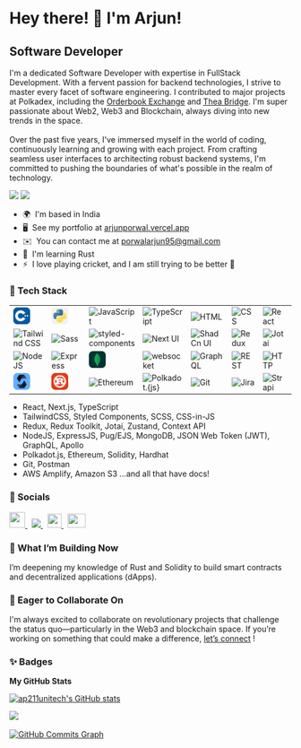Hey there! 👋 I'm Arjun!
=============================

Software Developer
------------------

I'm a dedicated Software Developer with expertise in FullStack Development. With a fervent passion for backend technologies, I strive to master every facet of software engineering. I contributed to major projects at Polkadex, including the [Orderbook Exchange](https://orderbook.polkadex.trade) and [Thea Bridge](https://orderbook.polkadex.trade/thea). I'm super passionate about Web2, Web3 and Blockchain, always diving into new trends in the space.
</br> </br>
Over the past five years, I've immersed myself in the world of coding, continuously learning and growing with each project. From crafting seamless user interfaces to architecting robust backend systems, I'm committed to pushing the boundaries of what's possible in the realm of technology.

![](https://komarev.com/ghpvc/?username=ap211unitech&abbreviated=true&style=for-the-badge&color=0891b2&labelColor=000000)  <a href="https://www.github.com/ap211unitech" target="_blank" rel="noreferrer"><img
src="https://img.shields.io/github/followers/ap211unitech?logo=github&style=for-the-badge&color=0891b2&labelColor=000000" /></a> &nbsp;

* 🌍  I'm based in India
* 🖥️  See my portfolio at [arjunporwal.vercel.app](https://arjunporwal.vercel.app)
* ✉️  You can contact me at [porwalarjun95@gmail.com](mailto:porwalarjun95@gmail.com)
* 🧠  I'm learning Rust
* ⚡  I love playing cricket, and I am still trying to be better 🤫

### 🔧 Tech Stack

<table>
  <tr>
    <td>
      <img
        width="30"
        src="https://raw.githubusercontent.com/tandpfun/skill-icons/65dea6c4eaca7da319e552c09f4cf5a9a8dab2c8/icons/CPP.svg"
        alt="C++"
        title="C++"
      />
    </td>
    <td>
      <img
        width="30"
        src="https://raw.githubusercontent.com/tandpfun/skill-icons/65dea6c4eaca7da319e552c09f4cf5a9a8dab2c8/icons/Python-Light.svg"
        alt="Python"
        title="Python"
      />
    </td>
    <td>
      <img
        width="30"
        src="https://user-images.githubusercontent.com/25181517/117447155-6a868a00-af3d-11eb-9cfe-245df15c9f3f.png"
        alt="JavaScript"
        title="JavaScript"
      />
    </td>
    <td>
      <img
        width="30"
        src="https://user-images.githubusercontent.com/25181517/183890598-19a0ac2d-e88a-4005-a8df-1ee36782fde1.png"
        alt="TypeScript"
        title="TypeScript"
      />
    </td>
    <td>
      <img
        width="30"
        src="https://user-images.githubusercontent.com/25181517/192158954-f88b5814-d510-4564-b285-dff7d6400dad.png"
        alt="HTML"
        title="HTML"
      />
    </td>
    <td>
      <img
        width="30"
        src="https://user-images.githubusercontent.com/25181517/183898674-75a4a1b1-f960-4ea9-abcb-637170a00a75.png"
        alt="CSS"
        title="CSS"
      />
    </td>
    <td>
      <img
        width="30"
        src="https://user-images.githubusercontent.com/25181517/183897015-94a058a6-b86e-4e42-a37f-bf92061753e5.png"
        alt="React"
        title="React"
      />
    </td>
    <td>
      <img
        width="30"
        src="https://raw.githubusercontent.com/danielcranney/readme-generator/main/public/icons/skills/nextjs.svg"
        alt="Next.js"
        title="Next.js"
      />
    </td>
  </tr>
  <tr>
    <td>
      <img
        width="30"
        src="https://user-images.githubusercontent.com/25181517/202896760-337261ed-ee92-4979-84c4-d4b829c7355d.png"
        alt="Tailwind CSS"
        title="Tailwind CSS"
      />
    </td>
    <td>
      <img
        width="30"
        src="https://user-images.githubusercontent.com/25181517/192158956-48192682-23d5-4bfc-9dfb-6511ade346bc.png"
        alt="Sass"
        title="Sass"
      />
    </td>
    <td>
      <img
        width="30"
        src="https://www.styled-components.com/atom.png"
        alt="styled-components"
        title="styled-components"
      />
    </td>
    <td>
      <img
        width="30"
        src="https://github.com/user-attachments/assets/9027732b-de8c-4c4b-a065-235e15e33e5e"
        alt="Next UI"
        title="Next UI"
      />
    </td>
    <td>
      <img
        width="30"
        src="https://github.com/user-attachments/assets/e4bd419a-2a4a-459a-ba9a-d3324e693c4d"
        alt="ShadCn UI"
        title="ShadCn UI"
      />
    </td>
    <td>
      <img
        width="30"
        src="https://user-images.githubusercontent.com/25181517/187896150-cc1dcb12-d490-445c-8e4d-1275cd2388d6.png"
        alt="Redux"
        title="Redux"
      />
    </td>
    <td>
      <img
        width="30"
        src="https://cdn.candycode.com/jotai/jotai-mascot.png"
        alt="Jotai"
        title="Jotai"
      />
    </td>
    <td>
      <img
        width="30"
        src="https://zustand-demo.pmnd.rs/logo192.png"
        alt="Zustand"
        title="Zustand"
      />
    </td>
  </tr>
  <tr>
    <td>
      <img
        width="30"
        src="https://raw.githubusercontent.com/danielcranney/readme-generator/main/public/icons/skills/nodejs-colored.svg"
        alt="NodeJS"
        title="NodeJS"
      />
    </td>
    <td>
      <img
        width="30"
        src="https://raw.githubusercontent.com/danielcranney/readme-generator/main/public/icons/skills/express.svg"
        alt="Express"
        title="Express"
      />
    </td>
    <td>
      <img
        width="30"
        src="https://raw.githubusercontent.com/tandpfun/skill-icons/65dea6c4eaca7da319e552c09f4cf5a9a8dab2c8/icons/MongoDB.svg"
        alt="MongoDB"
        title="MongoDB"
      />
    </td>
    <td>
      <img
        width="30"
        src="https://user-images.githubusercontent.com/25181517/187070862-03888f18-2e63-4332-95fb-3ba4f2708e59.png"
        alt="websocket"
        title="websocket"
      />
    </td>
    <td>
      <img
        width="30"
        src="https://user-images.githubusercontent.com/25181517/192107856-aa92c8b1-b615-47c3-9141-ed0d29a90239.png"
        alt="GraphQL"
        title="GraphQL"
      />
    </td>
    <td>
      <img
        width="30"
        src="https://user-images.githubusercontent.com/25181517/192107858-fe19f043-c502-4009-8c47-476fc89718ad.png"
        alt="REST"
        title="REST"
      />
    </td>
    <td>
      <img
        width="30"
        src="https://user-images.githubusercontent.com/25181517/192107854-765620d7-f909-4953-a6da-36e1ef69eea6.png"
        alt="HTTP"
        title="HTTP"
      />
    </td>
    <td>
      <img
        width="30"
        src="https://raw.githubusercontent.com/tandpfun/skill-icons/65dea6c4eaca7da319e552c09f4cf5a9a8dab2c8/icons/AWS-Dark.svg"
        alt="AWS"
        title="AWS"
      />
    </td>
  </tr>
  <tr>
    <td>
      <img
        width="30"
        src="https://raw.githubusercontent.com/tandpfun/skill-icons/65dea6c4eaca7da319e552c09f4cf5a9a8dab2c8/icons/Solidity.svg"
        alt="Solidity"
        title="Solidity"
      />
    </td>
    <td>
      <img
        width="30"
        src="https://raw.githubusercontent.com/tandpfun/skill-icons/65dea6c4eaca7da319e552c09f4cf5a9a8dab2c8/icons/Rust.svg"
        alt="Rust"
        title="Rust"
      />
    </td>
    <td>
      <img
        width="30"
        src="https://raw.githubusercontent.com/danielcranney/readme-generator/main/public/icons/skills/ethereum.svg"
        alt="Ethereum"
        title="Ethereum"
      />
    </td>
    <td>
      <img
        width="30"
        src="https://avatars.githubusercontent.com/u/33775474?s=280&v=4"
        alt="Polkadot.{js}"
        title="Polkadot.{js}"
      />
    </td>
    <td>
      <img
        width="30"
        src="https://user-images.githubusercontent.com/25181517/192108372-f71d70ac-7ae6-4c0d-8395-51d8870c2ef0.png"
        alt="Git"
        title="Git"
      />
    </td>
    <td>
      <img
        width="30"
        src="https://user-images.githubusercontent.com/25181517/183912952-83784e94-629d-4c34-a961-ae2ae795b662.png"
        alt="Jira"
        title="Jira"
      />
    </td>
    <td>
      <img
        width="30"
        src="https://github-production-user-asset-6210df.s3.amazonaws.com/54946572/281752331-0ed1571c-e3df-4f34-94df-102c0afbdb2b.png"
        alt="Strapi"
        title="Strapi"
      />
    </td>
    <td>
      <img
        width="30"
        src="https://upload.wikimedia.org/wikipedia/commons/thumb/9/9a/Visual_Studio_Code_1.35_icon.svg/1024px-Visual_Studio_Code_1.35_icon.svg.png"
        alt="VSCode"
        title="Visual Studio Code"
      />
    </td>
  </tr>
</table>


- React, Next.js, TypeScript
- TailwindCSS, Styled Components, SCSS, CSS-in-JS
- Redux, Redux Toolkit, Jotai, Zustand, Context API
- NodeJS, ExpressJS, Pug/EJS, MongoDB, JSON Web Token (JWT), GraphQL, Apollo
- Polkadot.js, Ethereum, Solidity, Hardhat
- Git, Postman
- AWS Amplify, Amazon S3
  ...and all that have docs!

### 💬 Socials

<p align="left"> <a href="https://www.github.com/ap211unitech" target="_blank" rel="noreferrer"> <picture> <source media="(prefers-color-scheme: dark)" srcset="https://raw.githubusercontent.com/danielcranney/readme-generator/main/public/icons/socials/github-dark.svg" /> <source media="(prefers-color-scheme: light)" srcset="https://raw.githubusercontent.com/danielcranney/readme-generator/main/public/icons/socials/github.svg" /> <img src="https://raw.githubusercontent.com/danielcranney/readme-generator/main/public/icons/socials/github.svg" width="28" height="28" /> </picture> </a> &nbsp; <a href="https://www.linkedin.com/in/arjun-porwal-9198b71a3/" target="_blank" rel="noreferrer"> <picture> <source media="(prefers-color-scheme: dark)" srcset="https://raw.githubusercontent.com/danielcranney/readme-generator/main/public/icons/socials/linkedin.svg" width="28" height="28" /> <img src="https://raw.githubusercontent.com/danielcranney/readme-generator/main/public/icons/socials/linkedin.svg" /> <source media="(prefers-color-scheme: light)" srcset="https://raw.githubusercontent.com/danielcranney/readme-generator/main/public/icons/socials/linkedin.svg" />  </picture> </a> &nbsp; <a href="https://www.x.com/arjun_porwal_33" target="_blank" rel="noreferrer"> <picture> <source media="(prefers-color-scheme: dark)" srcset="https://raw.githubusercontent.com/danielcranney/readme-generator/main/public/icons/socials/twitter-dark.svg" /> <source media="(prefers-color-scheme: light)" srcset="https://raw.githubusercontent.com/danielcranney/readme-generator/main/public/icons/socials/twitter.svg" /> <img src="https://raw.githubusercontent.com/danielcranney/readme-generator/main/public/icons/socials/twitter.svg" width="25" height="25" /> </picture> </a> &nbsp; <a href="https://www.dev.to/ap211" target="_blank" rel="noreferrer"> <picture> <source media="(prefers-color-scheme: dark)" srcset="https://raw.githubusercontent.com/danielcranney/readme-generator/main/public/icons/socials/devdotto-dark.svg" /> <source media="(prefers-color-scheme: light)" srcset="https://raw.githubusercontent.com/danielcranney/readme-generator/main/public/icons/socials/devdotto.svg" /> <img src="https://raw.githubusercontent.com/danielcranney/readme-generator/main/public/icons/socials/devdotto.svg" width="32" height="25" /> </picture> </a></p>

### 🔭 What I’m Building Now
I’m deepening my knowledge of Rust and Solidity to build smart contracts and decentralized applications (dApps).

### 🎯 Eager to Collaborate On
I'm always excited to collaborate on revolutionary projects that challenge the status quo—particularly in the Web3 and blockchain space. If you’re working on something that could make a difference, [let’s connect](https://www.linkedin.com/in/arjun-porwal-9198b71a3/) !

### ✨ Badges

<b>My GitHub Stats</b>

<a href="http://www.github.com/ap211unitech"><img src="https://github-readme-stats.vercel.app/api?username=ap211unitech&show_icons=true&hide=&count_private=true&title_color=0891b2&text_color=ffffff&icon_color=0891b2&bg_color=1c1917&hide_border=true&show_icons=true" alt="ap211unitech's GitHub stats" /></a> &nbsp;

<a href="http://www.github.com/ap211unitech"><img src="https://streak-stats.demolab.com/?user=ap211unitech&stroke=ffffff&background=1c1917&ring=0891b2&fire=0891b2&currStreakNum=ffffff&currStreakLabel=0891b2&sideNums=ffffff&sideLabels=ffffff&dates=ffffff&hide_border=true" /></a> &nbsp;

<a href="http://www.github.com/ap211unitech"><img src="https://github-readme-activity-graph.vercel.app/graph?username=ap211unitech&bg_color=1c1917&color=ffffff&line=0891b2&point=ffffff&area_color=1c1917&area=true&hide_border=true&custom_title=GitHub%20Commits%20Graph" alt="GitHub Commits Graph" /></a> &nbsp;
